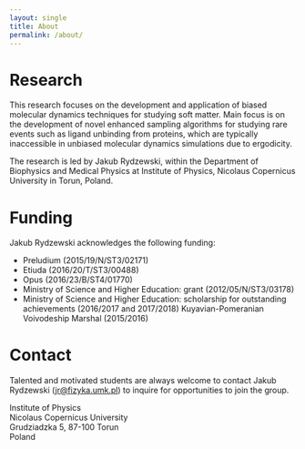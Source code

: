 ```yaml
---
layout: single
title: About
permalink: /about/
---
```


# Research
This research focuses on the development and application of biased molecular dynamics techniques for studying soft matter. Main focus is on the development of novel enhanced sampling algorithms for studying rare events such as ligand unbinding from proteins, which are typically inaccessible in unbiased molecular dynamics simulations due to ergodicity.

The research is led by Jakub Rydzewski, within the Department of Biophysics and Medical Physics at Institute of Physics, Nicolaus Copernicus University in Torun, Poland.

# Funding
Jakub Rydzewski acknowledges the following funding:
* Preludium (2015/19/N/ST3/02171)
* Etiuda (2016/20/T/ST3/00488)
* Opus (2016/23/B/ST4/01770)
* Ministry of Science and Higher Education: grant (2012/05/N/ST3/03178)
* Ministry of Science and Higher Education: scholarship for outstanding achievements (2016/2017 and 2017/2018)
Kuyavian-Pomeranian Voivodeship Marshal (2015/2016)

# Contact
Talented and motivated students are always welcome to contact Jakub Rydzewski
(jr@fizyka.umk.pl) to inquire for opportunities to join the group.

Institute of Physics  
Nicolaus Copernicus University  
Grudziadzka 5, 87-100 Torun  
Poland
